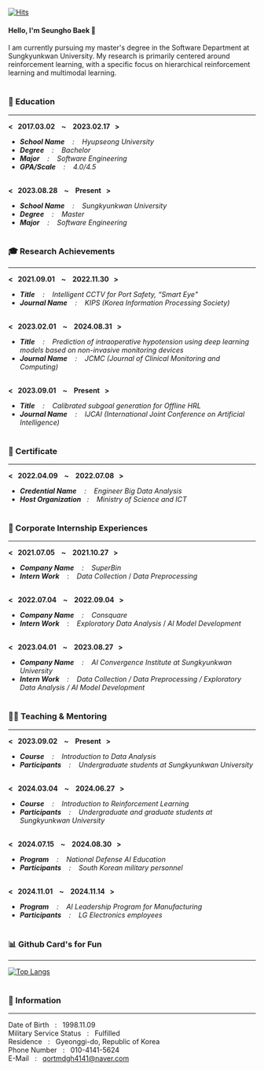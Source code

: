 [![Hits](https://hits.seeyoufarm.com/api/count/incr/badge.svg?url=https%3A%2F%2Fgithub.com%2Fqortmdgh4141&count_bg=%23000000&title_bg=%23050505&icon=awesomelists.svg&icon_color=%23FAF4F4&title=Visitor&edge_flat=false)](https://hits.seeyoufarm.com)  

#### Hello, I'm Seungho Baek 👋  
I am currently pursuing my master's degree in the Software Department at Sungkyunkwan University. My research is primarily centered around reinforcement learning, with a specific focus on hierarchical reinforcement learning and multimodal learning. <br/> <br/> 

### 🏫 Education <br/> 
--------------------------
**< &nbsp; 2017.03.02 &nbsp;&nbsp; ~ &nbsp;&nbsp; 2023.02.17 &nbsp; >** 
- _**School Name** &nbsp;&nbsp; : &nbsp;&nbsp; Hyupseong University_ <br/> 
- _**Degree** &nbsp;&nbsp; : &nbsp;&nbsp; Bachelor_ <br/>
- _**Major** &nbsp;&nbsp; : &nbsp;&nbsp; Software Engineering_ <br/>
- _**GPA/Scale** &nbsp;&nbsp; : &nbsp;&nbsp; 4.0/4.5_ <br/> <br/> 

**< &nbsp; 2023.08.28 &nbsp;&nbsp; ~ &nbsp;&nbsp; Present &nbsp; >** 
- _**School Name** &nbsp;&nbsp; : &nbsp;&nbsp; Sungkyunkwan University_ <br/> 
- _**Degree** &nbsp;&nbsp; : &nbsp;&nbsp; Master_ <br/>
- _**Major** &nbsp;&nbsp; : &nbsp;&nbsp; Software Engineering_ <br/> <br/>
  
### 🎓 Research Achievements <br/> 
--------------------------
**< &nbsp; 2021.09.01 &nbsp;&nbsp; ~ &nbsp;&nbsp; 2022.11.30 &nbsp; >** <br/> 
- _**Title** &nbsp;&nbsp; : &nbsp;&nbsp; Intelligent CCTV for Port Safety, “Smart Eye"_ <br/> 
- _**Journal Name** &nbsp;&nbsp; : &nbsp;&nbsp; KIPS (Korea Information Processing Society)_ <br/> <br/>

**< &nbsp; 2023.02.01 &nbsp;&nbsp; ~ &nbsp;&nbsp; 2024.08.31 &nbsp; >** <br/> 
- _**Title** &nbsp;&nbsp; : &nbsp;&nbsp; Prediction of intraoperative hypotension using deep learning models based on non-invasive monitoring devices_ <br/> 
- _**Journal Name** &nbsp;&nbsp; : &nbsp;&nbsp; JCMC (Journal of Clinical Monitoring and Computing)_ <br/> <br/>

**< &nbsp; 2023.09.01 &nbsp;&nbsp; ~ &nbsp;&nbsp; Present &nbsp; >** <br/> 
- _**Title** &nbsp;&nbsp; : &nbsp;&nbsp; Calibrated subgoal generation for Offline HRL_ <br/> 
- _**Journal Name** &nbsp;&nbsp; : &nbsp;&nbsp; IJCAI (International Joint Conference on Artificial Intelligence)_ <br/> <br/>

### 🥈 Certificate <br/> 
--------------------------
**< &nbsp; 2022.04.09 &nbsp;&nbsp; ~ &nbsp;&nbsp; 2022.07.08 &nbsp; >** <br/> 
- _**Credential Name** &nbsp;&nbsp; : &nbsp;&nbsp; Engineer Big Data Analysis_ <br/> 
- _**Host Organization**&nbsp;&nbsp; : &nbsp;&nbsp; Ministry of Science and ICT_ <br/> <br/> 

### 🏢 Corporate Internship Experiences <br/> 
--------------------------
**< &nbsp; 2021.07.05 &nbsp;&nbsp; ~ &nbsp;&nbsp; 2021.10.27 &nbsp; >** <br/> 
- _**Company Name** &nbsp;&nbsp; : &nbsp;&nbsp; SuperBin_ <br/> 
- _**Intern Work**_  &nbsp;&nbsp; : &nbsp;&nbsp; _Data Collection_  /  _Data Preprocessing_ <br/> <br/> 
  
**< &nbsp; 2022.07.04 &nbsp;&nbsp; ~ &nbsp;&nbsp; 2022.09.04 &nbsp; >** <br/> 
- _**Company Name** &nbsp;&nbsp; : &nbsp;&nbsp; Consquare_ <br/> 
- _**Intern Work**_  &nbsp;&nbsp; : &nbsp;&nbsp; _Exploratory Data Analysis_  /  _AI Model Development_ <br/> <br/>
    
**< &nbsp; 2023.04.01 &nbsp;&nbsp; ~ &nbsp;&nbsp; 2023.08.27 &nbsp; >** <br/> 
- _**Company Name** &nbsp;&nbsp; : &nbsp;&nbsp; AI Convergence Institute at Sungkyunkwan University_ <br/> 
- _**Intern Work**  &nbsp;&nbsp; : &nbsp;&nbsp; Data Collection  /  Data Preprocessing  /  Exploratory Data Analysis  /  AI Model Development_ <br/> <br/>


### 👨‍🏫 Teaching & Mentoring <br/>
--------------------------
**< &nbsp; 2023.09.02 &nbsp;&nbsp; ~ &nbsp;&nbsp; Present &nbsp; >** <br/>
- _**Course** &nbsp;&nbsp; : &nbsp;&nbsp; Introduction to Data Analysis_ <br/>
- _**Participants** &nbsp;&nbsp; : &nbsp;&nbsp; Undergraduate students at Sungkyunkwan University_ <br/> <br/>

**< &nbsp; 2024.03.04 &nbsp;&nbsp; ~ &nbsp;&nbsp; 2024.06.27 &nbsp; >** <br/>
- _**Course** &nbsp;&nbsp; : &nbsp;&nbsp; Introduction to Reinforcement Learning_ <br/>
- _**Participants** &nbsp;&nbsp; : &nbsp;&nbsp; Undergraduate and graduate students at Sungkyunkwan University_ <br/> <br/>

**< &nbsp; 2024.07.15 &nbsp;&nbsp; ~ &nbsp;&nbsp; 2024.08.30 &nbsp; >** <br/>
- _**Program** &nbsp;&nbsp; : &nbsp;&nbsp; National Defense AI Education_ <br/>
- _**Participants** &nbsp;&nbsp; : &nbsp;&nbsp; South Korean military personnel_ <br/> <br/>

**< &nbsp; 2024.11.01 &nbsp;&nbsp; ~ &nbsp;&nbsp; 2024.11.14 &nbsp; >** <br/>
- _**Program** &nbsp;&nbsp; : &nbsp;&nbsp; AI Leadership Program for Manufacturing_ <br/>
- _**Participants** &nbsp;&nbsp; : &nbsp;&nbsp; LG Electronics employees_ <br/> <br/>

### 📊 Github Card's for Fun <br/>
-------------------------
[![Top Langs](https://github-readme-stats.vercel.app/api/top-langs/?username=qortmdgh4141&exclude_repo=github-readme-stats&hide=Shell,Dockerfile,anuraghazra.github.io)](https://github.com/anuraghazra/github-readme-stats) <br/> <br/> 

### 📃 Information <br/>
-------------------------
Date of Birth &nbsp; : &nbsp; 1998.11.09 <br/>
Military Service Status &nbsp; : &nbsp; Fulfilled <br/>
Residence &nbsp; : &nbsp; Gyeonggi-do, Republic of Korea <br/>
Phone Number &nbsp; : &nbsp; 010-4141-5624 <br/>
E-Mail &nbsp; : &nbsp; qortmdgh4141@naver.com  <br/> <br/> 

